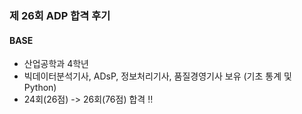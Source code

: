 ### 제 26회 ADP 합격 후기
#### BASE
- 산업공학과 4학년 
- 빅데이터분석기사, ADsP, 정보처리기사, 품질경영기사 보유 (기초 통계 및 Python)
- 24회(26점) -> 26회(76점) 합격 !!
